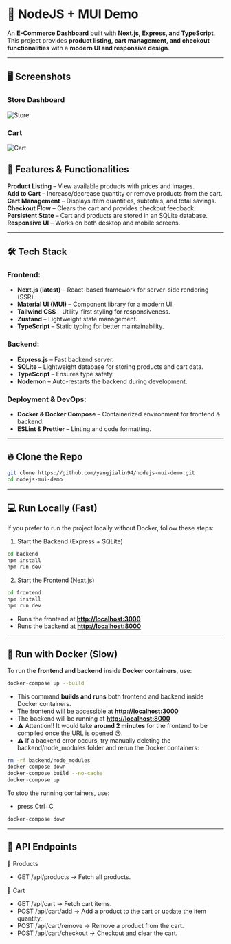 # 🛒 NodeJS + MUI Demo

An **E-Commerce Dashboard** built with **Next.js, Express, and TypeScript**.  
This project provides **product listing, cart management, and checkout functionalities** with a **modern UI and responsive design**.

---

## 🖥️ Screenshots

### Store Dashboard

![Store](https://github.com/user-attachments/assets/cb86a6cc-1387-4c40-b048-f81352d73eb5)

### Cart

![Cart](https://github.com/user-attachments/assets/fd046ee3-09d5-4641-a618-be3075e0d814)


## 🚀 Features & Functionalities

**Product Listing** – View available products with prices and images.  
**Add to Cart** – Increase/decrease quantity or remove products from the cart.  
**Cart Management** – Displays item quantities, subtotals, and total savings.  
**Checkout Flow** – Clears the cart and provides checkout feedback.  
**Persistent State** – Cart and products are stored in an SQLite database.  
**Responsive UI** – Works on both desktop and mobile screens.

---

## 🛠️ Tech Stack

### **Frontend:**

- **Next.js (latest)** – React-based framework for server-side rendering (SSR).
- **Material UI (MUI)** – Component library for a modern UI.
- **Tailwind CSS** – Utility-first styling for responsiveness.
- **Zustand** – Lightweight state management.
- **TypeScript** – Static typing for better maintainability.

### **Backend:**

- **Express.js** – Fast backend server.
- **SQLite** – Lightweight database for storing products and cart data.
- **TypeScript** – Ensures type safety.
- **Nodemon** – Auto-restarts the backend during development.

### **Deployment & DevOps:**

- **Docker & Docker Compose** – Containerized environment for frontend & backend.
- **ESLint & Prettier** – Linting and code formatting.

---

## 🔥 Clone the Repo

```sh
git clone https://github.com/yangjialin94/nodejs-mui-demo.git
cd nodejs-mui-demo
```

---

## 💻 Run Locally (Fast)

If you prefer to run the project locally without Docker, follow these steps:

1. Start the Backend (Express + SQLite)

```sh
cd backend
npm install
npm run dev
```

2. Start the Frontend (Next.js)

```sh
cd frontend
npm install
npm run dev
```

- Runs the frontend at **<http://localhost:3000>**
- Runs the backend at **<http://localhost:8000>**

---

## 🐳 Run with Docker (Slow)

To run the **frontend and backend** inside **Docker containers**, use:

```sh
docker-compose up --build
```

- This command **builds and runs** both frontend and backend inside Docker containers.
- The frontend will be accessible at **<http://localhost:3000>**
- The backend will be running at **<http://localhost:8000>**
- ⚠ Attention!! It would take **around 2 minutes** for the frontend to be compiled once the URL is opened 😢.
- ⚠ If a backend error occurs, try manually deleting the backend/node_modules folder and rerun the Docker containers:

```sh
rm -rf backend/node_modules
docker-compose down
docker-compose build --no-cache
docker-compose up
```

To stop the running containers, use:

- press Ctrl+C

```sh
docker-compose down
```

---

## 📌 API Endpoints

🔹 Products

- GET /api/products → Fetch all products.

🔹 Cart

- GET /api/cart → Fetch cart items.
- POST /api/cart/add → Add a product to the cart or update the item quantity.
- POST /api/cart/remove → Remove a product from the cart.
- POST /api/cart/checkout → Checkout and clear the cart.
